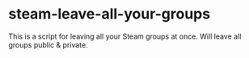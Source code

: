 # steam-leave-all-your-groups
This is a script for leaving all your Steam groups at once. Will leave all groups public & private.
